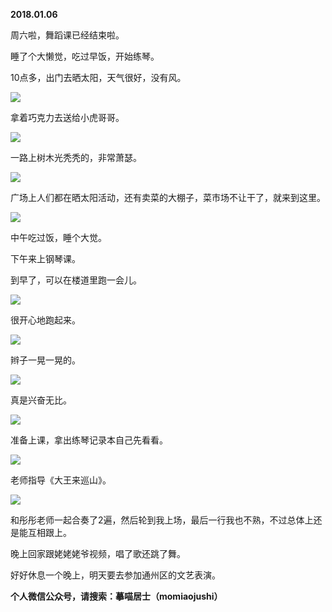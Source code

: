 
          
            
**2018.01.06**

周六啦，舞蹈课已经结束啦。

睡了个大懒觉，吃过早饭，开始练琴。

10点多，出门去晒太阳，天气很好，没有风。




![](//upload-images.jianshu.io/upload_images/51001-e11456eab2709f58.jpg)




拿着巧克力去送给小虎哥哥。




![](//upload-images.jianshu.io/upload_images/51001-0bdc45ff0e2bd68c.jpg)




一路上树木光秃秃的，非常萧瑟。




![](//upload-images.jianshu.io/upload_images/51001-71614fa44a305aaf.jpg)




广场上人们都在晒太阳活动，还有卖菜的大棚子，菜市场不让干了，就来到这里。




![](//upload-images.jianshu.io/upload_images/51001-1979237f8864d22d.jpg)




中午吃过饭，睡个大觉。

下午来上钢琴课。

到早了，可以在楼道里跑一会儿。




![](//upload-images.jianshu.io/upload_images/51001-b48706ada2ea4def.jpg)




很开心地跑起来。




![](//upload-images.jianshu.io/upload_images/51001-1898205a540d0ab8.jpg)




辫子一晃一晃的。




![](//upload-images.jianshu.io/upload_images/51001-496433b6d458521b.jpg)




真是兴奋无比。




![](//upload-images.jianshu.io/upload_images/51001-3d04d5a3b57c9069.jpg)




准备上课，拿出练琴记录本自己先看看。




![](//upload-images.jianshu.io/upload_images/51001-6888754e3c1329cb.jpg)




老师指导《大王来巡山》。




![](//upload-images.jianshu.io/upload_images/51001-cae253133393b84a.jpg)




和彤彤老师一起合奏了2遍，然后轮到我上场，最后一行我也不熟，不过总体上还是能互相跟上。

晚上回家跟姥姥姥爷视频，唱了歌还跳了舞。

好好休息一个晚上，明天要去参加通州区的文艺表演。


**个人微信公众号，请搜索：摹喵居士（momiaojushi）**

          
        